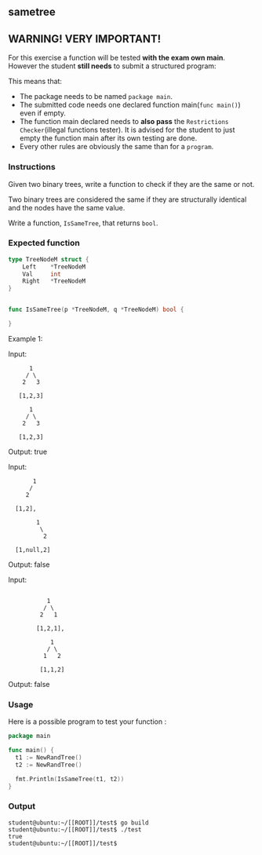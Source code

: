 ## sametree

## **WARNING! VERY IMPORTANT!**

For this exercise a function will be tested **with the exam own main**. However the student **still needs** to submit a structured program:

This means that:

- The package needs to be named `package main`.
- The submitted code needs one declared function main(```func main()```) even if empty.
- The function main declared needs to **also pass** the `Restrictions Checker`(illegal functions tester). It is advised for the student to just empty the function main after its own testing are done.
- Every other rules are obviously the same than for a `program`.

### Instructions

Given two binary trees, write a function to check if they are the same or not.

Two binary trees are considered the same if they are structurally identical and the nodes have the same value.

Write a function, `IsSameTree`, that returns `bool`.

### Expected function

```go
type TreeNodeM struct {
    Left    *TreeNodeM
    Val     int
    Right   *TreeNodeM
}


func IsSameTree(p *TreeNodeM, q *TreeNodeM) bool {

}
```

Example 1:

Input:

          1      
         / \  
        2   3  
       
       [1,2,3]  

          1      
         / \  
        2   3  
       
       [1,2,3]  

Output: true

Input:

           1                      
          /                          
         2                            
      
      [1,2],    

            1  
             \  
              2  
      
      [1,null,2]  

Output: false

Input:
```

           1  
          / \                     
         2   1                  
        
        [1,2,1],  

            1  
           / \  
          1   2  
        
         [1,1,2]  
```
Output: false

### Usage

Here is a possible program to test your function :

```go
package main

func main() {
  t1 := NewRandTree()
  t2 := NewRandTree()

  fmt.Println(IsSameTree(t1, t2))
}
```

### Output

```console
student@ubuntu:~/[[ROOT]]/test$ go build
student@ubuntu:~/[[ROOT]]/test$ ./test
true
student@ubuntu:~/[[ROOT]]/test$
```
